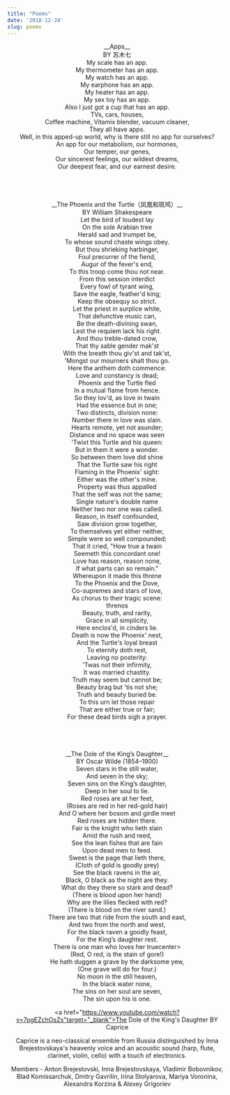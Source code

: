 ```yaml
---
title: "Poems"
date: '2018-12-24'
slug: poems
---
```


<center>__Apps__</center>

<center>BY 苏木七</center>

<center>My scale has an app.</center>
<center>My thermometer has an app.</center>
<center>My watch has an app.</center>
<center>My earphone has an app.</center>
<center>My heater has an app.</center>
<center>My sex toy has an app.</center>
<center>Also I just got a cup that has an app.</center>
<center>TVs, cars, houses,</center>
<center>Coffee machine, Vitamix blender, vacuum cleaner,</center>
<center>They all have apps.</center>
<center>Well, in this apped-up world, why is there still no app for ourselves?</center>
<center>An app for our metabolism, our hormones, </center>
<center>Our temper, our genes, </center>
<center>Our sincerest feelings, our wildest dreams,</center>
<center>Our deepest fear, and our earnest desire.</center>

<br>
<br>
<br>
<br>



<center>__The Phoenix and the Turtle（凤凰和斑鸠）__</center>

<center>BY William Shakespeare</center>

<center>Let the bird of loudest lay </center>
<center>On the sole Arabian tree </center>
<center>Herald sad and trumpet be, </center>
<center>To whose sound chaste wings obey. </center>

<center>But thou shrieking harbinger, </center>
<center>Foul precurrer of the fiend, </center>
<center>Augur of the fever's end, </center>
<center>To this troop come thou not near. </center>

<center>From this session interdict </center>
<center>Every fowl of tyrant wing, </center>
<center>Save the eagle, feather'd king; </center>
<center>Keep the obsequy so strict. </center>

<center>Let the priest in surplice white, </center>
<center>That defunctive music can, </center>
<center>Be the death-divining swan, </center>
<center>Lest the requiem lack his right. </center>

<center>And thou treble-dated crow, </center>
<center>That thy sable gender mak'st </center>
<center>With the breath thou giv'st and tak'st, </center>
<center>'Mongst our mourners shalt thou go. </center>

<center>Here the anthem doth commence: </center>
<center>Love and constancy is dead; </center>
<center>Phoenix and the Turtle fled </center>
<center>In a mutual flame from hence. </center>

<center>So they lov'd, as love in twain </center>
<center>Had the essence but in one; </center>
<center>Two distincts, division none: </center>
<center>Number there in love was slain. </center>

<center>Hearts remote, yet not asunder; </center>
<center>Distance and no space was seen </center>
<center>'Twixt this Turtle and his queen: </center>
<center>But in them it were a wonder. </center>

<center>So between them love did shine </center>
<center>That the Turtle saw his right </center>
<center>Flaming in the Phoenix' sight: </center>
<center>Either was the other's mine. </center>

<center>Property was thus appalled </center>
<center>That the self was not the same; </center>
<center>Single nature's double name </center>
<center>Neither two nor one was called. </center>

<center>Reason, in itself confounded, </center>
<center>Saw division grow together, </center>
<center>To themselves yet either neither, </center>
<center>Simple were so well compounded; </center>

<center>That it cried, "How true a twain </center>
<center>Seemeth this concordant one! </center>
<center>Love has reason, reason none, </center>
<center>If what parts can so remain." </center>

<center>Whereupon it made this threne </center>
<center>To the Phoenix and the Dove, </center>
<center>Co-supremes and stars of love, </center>
<center>As chorus to their tragic scene: </center>

<center>threnos</center>

<center>Beauty, truth, and rarity, </center>
<center>Grace in all simplicity, </center>
<center>Here enclos'd, in cinders lie. </center>

<center>Death is now the Phoenix' nest, </center>
<center>And the Turtle's loyal breast </center>
<center>To eternity doth rest, </center>

<center>Leaving no posterity: </center>
<center>'Twas not their infirmity, </center>
<center>It was married chastity. </center>

<center>Truth may seem but cannot be; </center>
<center>Beauty brag but 'tis not she; </center>
<center>Truth and beauty buried be. </center>

<center>To this urn let those repair </center>
<center>That are either true or fair; </center>
<center>For these dead birds sigh a prayer.</center>

<br>
<br>
<br>
<br>


<center>__The Dole of the King’s Daughter__</center>

<center>BY Oscar Wilde (1854–1900)</center>

<center>Seven stars in the still water,</center>
<center>And seven in the sky;</center>
<center>Seven sins on the King’s daughter,</center>
<center>Deep in her soul to lie.</center>

<center>Red roses are at her feet,</center>
<center>(Roses are red in her red-gold hair)</center>
<center>And O where her bosom and girdle meet</center>
<center>Red roses are hidden there.</center>

<center>Fair is the knight who lieth slain</center>
<center>Amid the rush and reed,</center>
<center>See the lean fishes that are fain</center>
<center>Upon dead men to feed.</center>

<center>Sweet is the page that lieth there,</center>
<center>(Cloth of gold is goodly prey)</center>
<center>See the black ravens in the air,</center>
<center>Black, O black as the night are they.</center>

<center>What do they there so stark and dead?</center>
<center>(There is blood upon her hand)</center>
<center>Why are the lilies flecked with red?</center>
<center>(There is blood on the river sand.)</center>

<center>There are two that ride from the south and east,</center>
<center>And two from the north and west,</center>
<center>For the black raven a goodly feast,</center>
<center>For the King’s daughter rest.</center>

<center>There is one man who loves her truecenter>
<center>(Red, O red, is the stain of gore!)</center>
<center>He hath duggen a grave by the darksome yew,</center>
<center>(One grave will do for four.)</center>

<center>No moon in the still heaven,</center>
<center>In the black water none,</center>
<center>The sins on her soul are seven,</center>
<center>The sin upon his is one.</center>

<a href="https://www.youtube.com/watch?v=7pgEZchOsZs"target="_blank">The Dole of the King's Daughter</a> BY Caprice 

Caprice is a neo-classical ensemble from Russia distinguished by Inna Brejestovskaya's heavenly voice and an acoustic sound (harp, flute, clarinet, violin, cello) with a touch of electronics.

Members - Anton Brejestovski, Inna Brejestovskaya, Vladimir Bobovnikov, Blad Komissarchuk, Dmitry Gavrilin, Irina Stolyarova, Mariya Voronina, Alexandra Korzina & Alexey Grigoriev


